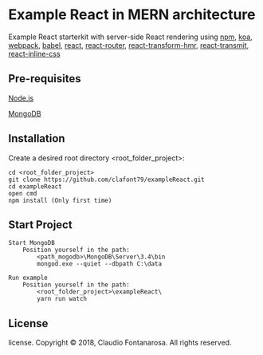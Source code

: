 # Example React in MERN architecture



Example React starterkit with server-side React rendering using
[npm](https://www.npmjs.com),
[koa](http://koajs.com),
[webpack](https://webpack.github.io/),
[babel](http://babeljs.io),
[react](https://facebook.github.io/react),
[react-router](https://github.com/rackt/react-router),
[react-transform-hmr](https://github.com/gaearon/react-transform-hmr),
[react-transmit](https://github.com/RickWong/react-transmit),
[react-inline-css](https://github.com/RickWong/react-inline-css)

## Pre-requisites

[Node.js](https://nodejs.org/en/)
	
[MongoDB](https://www.mongodb.com/download-center?jmp=tutorials&_ga=2.81930966.1107962716.1525881723-86971522.1500537902#enterprise)


## Installation

Create a desired root directory <root_folder_project>:

	cd <root_folder_project>
	git clone https://github.com/clafont79/exampleReact.git
	cd exampleReact
	open cmd 
	npm install (Only first time)
	  

## Start Project

	Start MongoDB
		Position yourself in the path:
			<path_mogodb>\MongoDB\Server\3.4\bin
			mongod.exe --quiet --dbpath C:\data
	
	Run example
		Position yourself in the path:
			<root_folder_project>\exampleReact\
			yarn run watch
			
## License

license. Copyright © 2018, Claudio Fontanarosa. All rights reserved.
